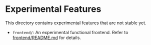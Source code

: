 # Experimental Features

This directory contains experimental features that are not stable yet.
- `frontend/`: An experimental functional frontend.
  Refer to [frontend/README.md](./frontend/README.md) for details.